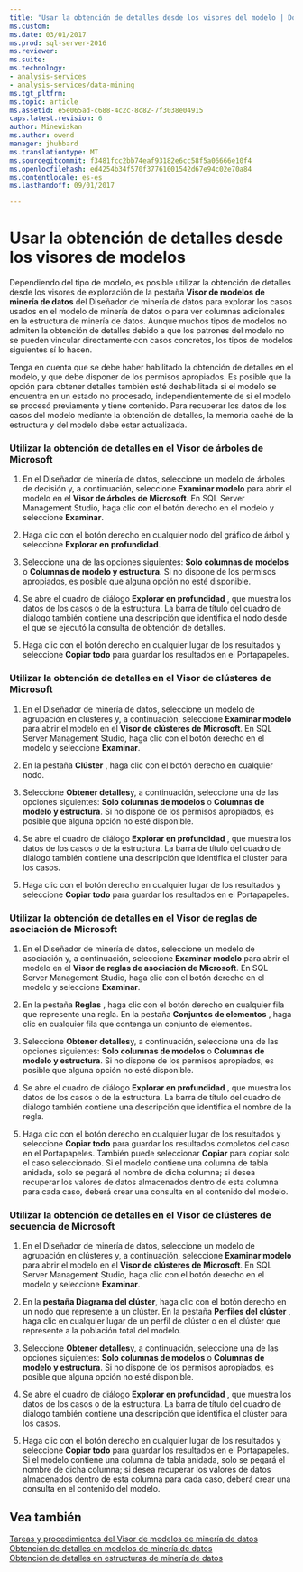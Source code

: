 ```yaml
---
title: "Usar la obtención de detalles desde los visores del modelo | Documentos de Microsoft"
ms.custom: 
ms.date: 03/01/2017
ms.prod: sql-server-2016
ms.reviewer: 
ms.suite: 
ms.technology:
- analysis-services
- analysis-services/data-mining
ms.tgt_pltfrm: 
ms.topic: article
ms.assetid: e5e065ad-c688-4c2c-8c82-7f3038e04915
caps.latest.revision: 6
author: Minewiskan
ms.author: owend
manager: jhubbard
ms.translationtype: MT
ms.sourcegitcommit: f3481fcc2bb74eaf93182e6cc58f5a06666e10f4
ms.openlocfilehash: ed4254b34f570f37761001542d67e94c02e70a84
ms.contentlocale: es-es
ms.lasthandoff: 09/01/2017

---
```

# <a name="use-drillthrough-from-the-model-viewers"></a>Usar la obtención de detalles desde los visores de modelos
  Dependiendo del tipo de modelo, es posible utilizar la obtención de detalles desde los visores de exploración de la pestaña **Visor de modelos de minería de datos** del Diseñador de minería de datos para explorar los casos usados en el modelo de minería de datos o para ver columnas adicionales en la estructura de minería de datos. Aunque muchos tipos de modelos no admiten la obtención de detalles debido a que los patrones del modelo no se pueden vincular directamente con casos concretos, los tipos de modelos siguientes sí lo hacen.  
  
 Tenga en cuenta que se debe haber habilitado la obtención de detalles en el modelo, y que debe disponer de los permisos apropiados. Es posible que la opción para obtener detalles también esté deshabilitada si el modelo se encuentra en un estado no procesado, independientemente de si el modelo se procesó previamente y tiene contenido. Para recuperar los datos de los casos del modelo mediante la obtención de detalles, la memoria caché de la estructura y del modelo debe estar actualizada.  
  
### <a name="use-drillthrough-in-the-microsoft-tree-viewer"></a>Utilizar la obtención de detalles en el Visor de árboles de Microsoft  
  
1.  En el Diseñador de minería de datos, seleccione un modelo de árboles de decisión y, a continuación, seleccione **Examinar modelo** para abrir el modelo en el **Visor de árboles de Microsoft**. En SQL Server Management Studio, haga clic con el botón derecho en el modelo y seleccione **Examinar**.  
  
2.  Haga clic con el botón derecho en cualquier nodo del gráfico de árbol y seleccione **Explorar en profundidad**.  
  
3.  Seleccione una de las opciones siguientes: **Solo columnas de modelos** o **Columnas de modelo y estructura**. Si no dispone de los permisos apropiados, es posible que alguna opción no esté disponible.  
  
4.  Se abre el cuadro de diálogo **Explorar en profundidad** , que muestra los datos de los casos o de la estructura. La barra de título del cuadro de diálogo también contiene una descripción que identifica el nodo desde el que se ejecutó la consulta de obtención de detalles.  
  
5.  Haga clic con el botón derecho en cualquier lugar de los resultados y seleccione **Copiar todo** para guardar los resultados en el Portapapeles.  
  
### <a name="use-drillthrough-in-the-microsoft-cluster-viewer"></a>Utilizar la obtención de detalles en el Visor de clústeres de Microsoft  
  
1.  En el Diseñador de minería de datos, seleccione un modelo de agrupación en clústeres y, a continuación, seleccione **Examinar modelo** para abrir el modelo en el **Visor de clústeres de Microsoft**. En SQL Server Management Studio, haga clic con el botón derecho en el modelo y seleccione **Examinar**.  
  
2.  En la pestaña **Clúster** , haga clic con el botón derecho en cualquier nodo.  
  
3.  Seleccione **Obtener detalles**y, a continuación, seleccione una de las opciones siguientes: **Solo columnas de modelos** o **Columnas de modelo y estructura**. Si no dispone de los permisos apropiados, es posible que alguna opción no esté disponible.  
  
4.  Se abre el cuadro de diálogo **Explorar en profundidad** , que muestra los datos de los casos o de la estructura. La barra de título del cuadro de diálogo también contiene una descripción que identifica el clúster para los casos.  
  
5.  Haga clic con el botón derecho en cualquier lugar de los resultados y seleccione **Copiar todo** para guardar los resultados en el Portapapeles.  
  
### <a name="use-drillthrough-in-the-microsoft-association-rules-viewer"></a>Utilizar la obtención de detalles en el Visor de reglas de asociación de Microsoft  
  
1.  En el Diseñador de minería de datos, seleccione un modelo de asociación y, a continuación, seleccione **Examinar modelo** para abrir el modelo en el **Visor de reglas de asociación de Microsoft**. En SQL Server Management Studio, haga clic con el botón derecho en el modelo y seleccione **Examinar**.  
  
2.  En la pestaña **Reglas** , haga clic con el botón derecho en cualquier fila que represente una regla. En la pestaña **Conjuntos de elementos** , haga clic en cualquier fila que contenga un conjunto de elementos.  
  
3.  Seleccione **Obtener detalles**y, a continuación, seleccione una de las opciones siguientes: **Solo columnas de modelos** o **Columnas de modelo y estructura**. Si no dispone de los permisos apropiados, es posible que alguna opción no esté disponible.  
  
4.  Se abre el cuadro de diálogo **Explorar en profundidad** , que muestra los datos de los casos o de la estructura. La barra de título del cuadro de diálogo también contiene una descripción que identifica el nombre de la regla.  
  
5.  Haga clic con el botón derecho en cualquier lugar de los resultados y seleccione **Copiar todo** para guardar los resultados completos del caso en el Portapapeles. También puede seleccionar **Copiar** para copiar solo el caso seleccionado. Si el modelo contiene una columna de tabla anidada, solo se pegará el nombre de dicha columna; si desea recuperar los valores de datos almacenados dentro de esta columna para cada caso, deberá crear una consulta en el contenido del modelo.  
  
### <a name="use-drillthrough-in-the-microsoft-sequence-cluster-viewer"></a>Utilizar la obtención de detalles en el Visor de clústeres de secuencia de Microsoft  
  
1.  En el Diseñador de minería de datos, seleccione un modelo de agrupación en clústeres y, a continuación, seleccione **Examinar modelo** para abrir el modelo en el **Visor de clústeres de Microsoft**. En SQL Server Management Studio, haga clic con el botón derecho en el modelo y seleccione **Examinar**.  
  
2.  En la **pestaña Diagrama del clúster**, haga clic con el botón derecho en un nodo que represente a un clúster. En la pestaña **Perfiles del clúster** , haga clic en cualquier lugar de un perfil de clúster o en el clúster que represente a la población total del modelo.  
  
3.  Seleccione **Obtener detalles**y, a continuación, seleccione una de las opciones siguientes: **Solo columnas de modelos** o **Columnas de modelo y estructura**. Si no dispone de los permisos apropiados, es posible que alguna opción no esté disponible.  
  
4.  Se abre el cuadro de diálogo **Explorar en profundidad** , que muestra los datos de los casos o de la estructura. La barra de título del cuadro de diálogo también contiene una descripción que identifica el clúster para los casos.  
  
5.  Haga clic con el botón derecho en cualquier lugar de los resultados y seleccione **Copiar todo** para guardar los resultados en el Portapapeles. Si el modelo contiene una columna de tabla anidada, solo se pegará el nombre de dicha columna; si desea recuperar los valores de datos almacenados dentro de esta columna para cada caso, deberá crear una consulta en el contenido del modelo.  
  
## <a name="see-also"></a>Vea también  
 [Tareas y procedimientos del Visor de modelos de minería de datos](../../analysis-services/data-mining/mining-model-viewer-tasks-and-how-tos.md)   
 [Obtención de detalles en modelos de minería de datos](../../analysis-services/data-mining/drillthrough-on-mining-models.md)   
 [Obtención de detalles en estructuras de minería de datos](../../analysis-services/data-mining/drillthrough-on-mining-structures.md)  
  
  
